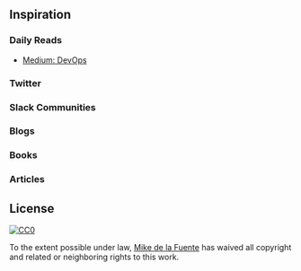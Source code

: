 ﻿## Inspiration
### Daily Reads
- [Medium: DevOps](https://medium.com/tag/devops/latest)

### Twitter

### Slack Communities

### Blogs

### Books

### Articles

## License

[![CC0](http://mirrors.creativecommons.org/presskit/buttons/88x31/svg/cc-zero.svg)](https://creativecommons.org/publicdomain/zero/1.0/)

To the extent possible under law, [Mike de la Fuente](http://twitter.highfiveboom.com) has waived all copyright and related or neighboring rights to this work.